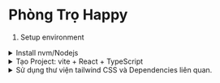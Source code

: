 # Phòng Trọ Happy
  1. Setup environment
<details lose="" align="left">
  <summary>
      Install nvm/Nodejs
  </summary>
<div align="center"> INSTALL<br>Link Dowload nvm or Nodejs/NPM </div> 
<br>
<p align="center">
    <a href="https://github.com/nvm-sh/nvm" alt="nvm">
        <img src="https://img.shields.io/badge/nvm-000000?style=for-the-badge&logo=nvm&logoColor=#5FA04E" /></a>
    <a href="https://nodejs.org/en" alt="Nodejs">
        <img src="https://img.shields.io/badge/nodejs-000000?style=for-the-badge&logo=nodedotjs&logoColor=#5FA04E" /></a>
      <a href="https://nodejs.org/en" alt="Nodejs">
        <img src="https://img.shields.io/badge/npm-000000?style=for-the-badge&logo=npm&logoColor=#CB3837" /></a>
</p>

<p align="center">Cài đặt nvm để dễ quảng lý, xóa bỏ version nodejs. NPM giúp quản lý các thư viện Dependencies cho dự án.</p>
<br>
- kiểm tra nvm sau khi cài đặt thành công.

```cmd
nvm -v
```
![image](https://github.com/user-attachments/assets/e73d06d5-7f96-49b5-9111-9eba5946ee90)

- Cài đặt version theo version Node bạn muốn (máy mình có sẵn ròi nên mình up ver lên á): `nvm istall <vX.Y.Z>`
```cmd
nvm istall v20.17.0
```
![image](https://github.com/user-attachments/assets/f9de76ba-add3-473d-9431-94f3d7045a39)

kiểm tra version các phiên bản Node hiện có: `nvm list`

```cmd
nvm list
```

![image](https://github.com/user-attachments/assets/f5a307e9-6495-40c3-a816-f1400bfc754c)


- dùng version: `$ nvm use <vX.Y.Z>` để chọn version node bạn muốn dùng.
  
```cmd
nvm use v20.17.0
```
![image](https://github.com/user-attachments/assets/227cde0d-ea0e-4bcd-bb92-96e639707f2d)

phiên bản bạn đang dùng sẽ có dấu `*`
<br>
![image](https://github.com/user-attachments/assets/afe351d2-88b3-4928-bbc7-aef56b67ac6c)

</details> 

<details lose="" align="left">
  <summary>
    Tạo Project: vite + React + TypeScript
  </summary>
  <div align="center"> CREATE PROJECT </div> 
<br>
<p align="center">
    <a href="https://www.typescriptlang.org/"><img src="https://skillicons.dev/icons?i=typescript" alt="typescript"/></a>
</p>  
<p align="center">
    <a href="https://react.dev/"><img src="https://skillicons.dev/icons?i=react" alt="react"/></a>
    <a href="https://vitejs.dev/"><img src="https://skillicons.dev/icons?i=vite" alt="Vite"/></a>
</p>

B1. Tạo thư mục chứa Project trên máy.
<br>
<br>
B2. Bạn trỏ đến đường dẫn chứa thư mục và nhập lệnh sau `npm create vite@latest` trên terminal để tạo dự án. 
<br>(`latest` đây là phiển cuối cùng được cập nhật của vite)

```cmd
npm create vite@latest
```
hoặc `npm create vite@X.Y.Z` trong đó X.Y.Z là version của bạn.
<br>
<br>
B3. Bạn làm theo các bước sau theo hướng dẫn trên terminal:
<br>
Project name và Package name tùy bạn.
Select a framework >> React (nhấn mũi tên xuống để lựa chọn).
Select a variant: >> TypeScript (nhấn mũi tên xuống để lựa chọn).

![image](https://github.com/user-attachments/assets/7159cbf8-d55a-431d-b418-5d7b77b46475)

B4. Sau khi hoàn tất bạn có thể duy chuyển đến thư mục để kiểm tra và chạy 2 lệnh sau để chạy app:

```cmd
cd <Your_Project_folder>
npm install 
npm run dev
```

<br>

</details> 
<details lose="" align="left">
  <summary>
    Sử dụng thư viện tailwind CSS và Dependencies liên quan. 
  </summary>
<br>
<p align="center">Cài đặt và cấu hình tailwind CSS</p>  
<p align="center">
  <a href="https://tailwindcss.com/"><img src="https://skillicons.dev/icons?i=tailwind" alt="tailwind"/></a>

  B1. Nhập lệnh sau trên cmd của project:

```cmd
npm install -D tailwindcss postcss autoprefixer
```
trong đó:
<br>
`Tailwind`: The Tailwind CSS framework 
<br>
`PostCSS`: Post CSS is a tool for transforming CSS with JavaScript plugins. Tailwind CSS uses PostCSS to process its CSS.
<br>
`Autoprefixer`: Autoprefixer, which is a PostCSS plugin that parse CSS and add vendor prefixes to CSS rules.
<br>
</p>
<br>
<br>

B4. tạo cấu hình Tailwind `postcss.config.js ` ,  `tailwind.config.js`

```cmd
npx tailwind init -p
```
<br>
<br>
B5. duy chuyển đến thư mục `tailwind.config.js`, chỉnh sửa theo nội dung sau.

```javascript
/** @type {import('tailwindcss').Config} */
export default {
  content: [
    "./index.html" , "./src/**/*.{js,ts,jsx,tsx}"
  ],
  theme: {
    extend: {},
  },
  plugins: [],
}
```
<br>
<br>

B6. xóa nội dung trong thư mục `index.css` và chỉnh sửa như sau:

```cmd
@tailwind base;
@tailwind components;
@tailwind utilities;
```
</details> 
